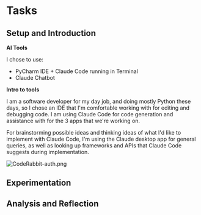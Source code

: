 
# Tasks

## Setup and Introduction
   
**AI Tools** 

I chose to use:
* PyCharm IDE + Claude Code running in Terminal
* Claude Chatbot

**Intro to tools**

I am a software developer for my day job, and doing mostly Python these days, so I chose an IDE
that I'm comfortable working with for editing and debugging code. I am using Claude Code for code
generation and assistance with  for the 3 apps that we're working on.

For brainstorming possible ideas and thinking ideas of what I'd like to implement with Claude Code, 
I'm using the Claude desktop app for general queries, as well as looking up frameworks and APIs that
Claude Code suggests during implementation.

![CodeRabbit-auth.png](../../../Documents/CodeRabbit-auth.png)

## Experimentation


## Analysis and Reflection

